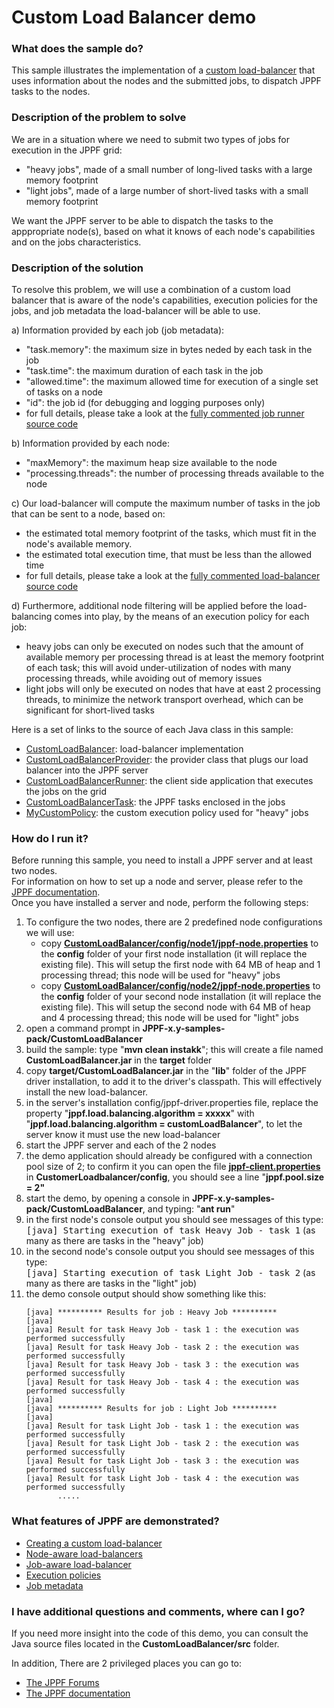 # Custom Load Balancer demo

<h3>What does the sample do?</h3>
This sample illustrates the implementation of a <a href="https://www.jppf.org/doc/6.3/index.php?title=Creating_a_custom_load-balancer">custom load-balancer</a> that uses information about the nodes and the submitted jobs, to dispatch JPPF tasks to the nodes.

<h3>Description of the problem to solve</h3>
We are in a situation where we need to submit two types of jobs for execution in the JPPF grid:
<ul class="samplesList">
  <li>"heavy jobs", made of a small number of long-lived tasks with a large memory footprint</li>
  <li>"light jobs", made of a large number of short-lived tasks with a small memory footprint</li>
</ul>
We want the JPPF server to be able to dispatch the tasks to the apppropriate node(s), based on what it knows of each node's capabilities and on the jobs characteristics.

<h3>Description of the solution</h3>
<p>To resolve this problem, we will use a combination of a custom load balancer that is aware of the node's capabilities, execution policies for the jobs, and job metadata the load-balancer will be able to use.
<p>a) Information provided by each job (job metadata):
<ul class="samplesList">
  <li>"task.memory": the maximum size in bytes neded by each task in the job</li>
  <li>"task.time": the maximum duration of each task in the job</li>
  <li>"allowed.time": the maximum allowed time for execution of a single set of tasks on a node</li>
  <li>"id": the job id (for debugging and logging purposes only)</li>
  <li>for full details, please take a look at the <a href="src/main/java/org/jppf/example/loadbalancer/client/CustomLoadBalancerRunner.java">fully commented job runner source code</a></li>
</ul>
b) Information provided by each node:
<ul class="samplesList">
  <li>"maxMemory": the maximum heap size available to the node</li>
  <li>"processing.threads": the number of processing threads available to the node</li>
</ul>
c) Our load-balancer will compute the maximum number of tasks in the job that can be sent to a node, based on:
<ul class="samplesList">
  <li>the estimated total memory footprint of the tasks, which must fit in the node's available memory.</li>
  <li>the estimated total execution time, that must be less than the allowed time</li>
  <li>for full details, please take a look at the <a href="src/main/java/org/jppf/example/loadbalancer/server/CustomLoadBalancer.java">fully commented load-balancer source code</a></li>
</ul>
d) Furthermore, additional node filtering will be applied before the load-balancing comes into play, by the means of an execution policy for each job:
<ul class="samplesList">
  <li>heavy jobs can only be executed on nodes such that the amount of available memory per processing thread is at least the memory footprint of each task;
  this will avoid under-utilization of nodes with many processing threads, while avoiding out of memory issues</li>
  <li>light jobs will only be executed on nodes that have at east 2 processing threads, to minimize the network transport overhead, which can be significant for short-lived tasks</li>
</ul>
Here is a set of links to the source of each Java class in this sample:
<ul>
  <li><a href="target/tohtml/src/org/jppf/example/loadbalancer/server/CustomLoadBalancer.java">CustomLoadBalancer</a>: load-balancer implementation</li>
  <li><a href="target/tohtml/src/org/jppf/example/loadbalancer/server/CustomLoadBalancerProvider.java">CustomLoadBalancerProvider</a>: the provider class that plugs our load balancer into the JPPF server</li>
  <li><a href="target/tohtml/src/org/jppf/example/loadbalancer/client/CustomLoadBalancerRunner.java">CustomLoadBalancerRunner</a>: the client side application that executes the jobs on the grid</li>
  <li><a href="target/tohtml/src/org/jppf/example/loadbalancer/client/CustomLoadBalancerTask.java">CustomLoadBalancerTask</a>: the JPPF tasks enclosed in the jobs</li>
  <li><a href="target/tohtml/src/org/jppf/example/loadbalancer/common/MyCustomPolicy.java">MyCustomPolicy</a>: the custom execution policy used for "heavy" jobs</li>
</ul>

<h3>How do I run it?</h3>
Before running this sample, you need to install a JPPF server and at least two nodes.<br>
For information on how to set up a node and server, please refer to the <a href="https://www.jppf.org/doc/6.3/index.php?title=Introduction">JPPF documentation</a>.<br>
Once you have installed a server and node, perform the following steps:
<ol class="samplesList">
  <li>To configure the two nodes, there are 2 predefined node configurations we will use:
    <ul class="samplesNestedList">
      <li>copy <a href="config/node1/jppf-node.properties"><b>CustomLoadBalancer/config/node1/jppf-node.properties</b></a> to the <b>config</b> folder of your first node installation (it will replace the existing file).
      This will setup the first node with 64 MB of heap and 1 processing thread; this node will be used for "heavy" jobs</li>
      <li>copy <a href="config/node2/jppf-node.properties"><b>CustomLoadBalancer/config/node2/jppf-node.properties</b></a> to the <b>config</b> folder of your second node installation (it will replace the existing file).
      This will setup the second node with 64 MB of heap and 4 processing thread; this node will be used for "light" jobs</li>
    </ul>
  </li>
  <li>open a command prompt in <b>JPPF-x.y-samples-pack/CustomLoadBalancer</b></li>
  <li>build the sample: type "<b>mvn clean instakk</b>"; this will create a file named <b>CustomLoadBalancer.jar</b> in the <b>target</b> folder</li>
  <li>copy <b>target/CustomLoadBalancer.jar</b> in the "<b>lib</b>" folder of the JPPF driver installation, to add it to the driver's classpath. This will effectively install the new load-balancer.</li>
  <li>in the server's installation config/jppf-driver.properties file, replace the property "<b>jppf.load.balancing.algorithm = xxxxx</b>" with "<b>jppf.load.balancing.algorithm = customLoadBalancer</b>",
  to let the server know it must use the new load-balancer</li>
  <li>start the JPPF server and each of the 2 nodes</li>
  <li>the demo application should already be configured with a connection pool size of 2; to confirm it you can open the file <a href="config/jppf-client.properties"><b>jppf-client.properties</a></b> in <b>CustomerLoadbalancer/config</b>, you should see a line "<b>jppf.pool.size = 2"</b></li>
  <li>start the demo, by opening a console in <b>JPPF-x.y-samples-pack/CustomLoadBalancer</b>, and typing: "<b>ant run</b>"</li>
  <li>in the first node's console output you should see messages of this type:<br>
    <tt>[java] Starting execution of task Heavy Job - task 1</tt> (as many as there are tasks in the "heavy" job)</li>
  <li>in the second node's console output you should see messages of this type:<br>
    <tt>[java] Starting execution of task Light Job - task 2</tt> (as many as there are tasks in the "light" job)</li>
  <li>the demo console output should show something like this:
<pre><code>[java] ********** Results for job : Heavy Job **********
[java]
[java] Result for task Heavy Job - task 1 : the execution was performed successfully
[java] Result for task Heavy Job - task 2 : the execution was performed successfully
[java] Result for task Heavy Job - task 3 : the execution was performed successfully
[java] Result for task Heavy Job - task 4 : the execution was performed successfully
[java]
[java] ********** Results for job : Light Job **********
[java]
[java] Result for task Light Job - task 1 : the execution was performed successfully
[java] Result for task Light Job - task 2 : the execution was performed successfully
[java] Result for task Light Job - task 3 : the execution was performed successfully
[java] Result for task Light Job - task 4 : the execution was performed successfully
       .....
</code></pre>
  </li>
</ol>

<h3>What features of JPPF are demonstrated?</h3>
<ul>
  <li><a href="https://www.jppf.org/doc/6.3/index.php?title=Creating_a_custom_load-balancer">Creating a custom load-balancer</a></li>
  <li><a href="https://www.jppf.org/doc/6.3/index.php?title=Creating_a_custom_load-balancer#Node-aware_load_balancers">Node-aware load-balancers</a></li>
  <li><a href="https://www.jppf.org/doc/6.3/index.php?title=Creating_a_custom_load-balancer#Job-aware_load_balancers">Job-aware load-balancer</a></li>
  <li><a href="https://www.jppf.org/doc/6.3/index.php?title=Job_Service_Level_Agreement#Execution_policy">Execution policies</a></li>
  <li><a href="https://www.jppf.org/doc/6.3/index.php?title=Job_Metadata">Job metadata</a></li>
</ul>

<h3>I have additional questions and comments, where can I go?</h3>
<p>If you need more insight into the code of this demo, you can consult the Java source files located in the <b>CustomLoadBalancer/src</b> folder.
<p>In addition, There are 2 privileged places you can go to:
<ul>
  <li><a href="https://www.jppf.org/forums">The JPPF Forums</a></li>
  <li><a href="https://www.jppf.org/doc/6.3/">The JPPF documentation</a></li>
</ul>

